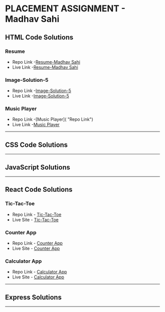 # PLACEMENT ASSIGNMENT - Madhav Sahi

## HTML Code Solutions

### Resume

- Repo Link -[Resume-Madhav Sahi](https://github.com/MadhavSahi/FullStack-JavaScript-2022-23/tree/main/PlacementAssignment_MadhavSahi/HTML-Solutions/resume-html "Repo Link")
- Live Link -[Resume-Madhav Sahi](https://html-only-resume-madhavsahi.netlify.app/ "Live Link")

### Image-Solution-5

- Repo Link -[Image-Solution-5](https://github.com/MadhavSahi/FullStack-JavaScript-2022-23/tree/main/PlacementAssignment_MadhavSahi/HTML-Solutions/image-Q5-html "Repo Link")
- Live Link -[Image-Solution-5](https://image-solution-5-html-madhavsahi.netlify.app/ "Live Link")
### Music Player

- Repo Link -[Music Player]( "Repo Link")
- Live Link -[Music Player](https://music-player-html-madhavsahi.netlify.app/ "Live Link")

<hr>

## CSS Code Solutions

<hr>

## JavaScript Solutions

<hr>

## React Code Solutions

### Tic-Tac-Toe

- Repo Link - [Tic-Tac-Toe](https://github.com/MadhavSahi/FullStack-JavaScript-2022-23/tree/main/PlacementAssignment_MadhavSahi/React-Solutions/tic-tac-toe-react "Repo Link")
- Live Site - [Tic-Tac-Toe](https://tic-tac-toe-reactjs-madhavsahi.netlify.app/ "Live Link")

### Counter App

- Repo Link - [Counter App](https://github.com/MadhavSahi/FullStack-JavaScript-2022-23/tree/main/PlacementAssignment_MadhavSahi/React-Solutions/counter-react "Repo Link")
- Live Site - [Counter App](https://counterapp-reactjs-madhavsahi.netlify.app/ "Live Link")

### Calculator App

- Repo Link - [Calculator App](https://github.com/MadhavSahi/FullStack-JavaScript-2022-23/tree/main/PlacementAssignment_MadhavSahi/React-Solutions/calculator-react "Repo Link")
- Live Site - [Calculator App](https://calculator-react-madhavsahi.netlify.app/ "Live Link")

<hr>

## Express Solutions

<hr>
